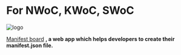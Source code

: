 # For NWoC, KWoC, SWoC

![logo](https://yughendaranp.github.io/Web-app-Manifest-generator/asserts/manifsetboard/manifsetboard256x256.png 'Manifest board')

[Manifest board](https://yughendaranp.github.io/Web-app-Manifest-generator/ 'manifest generator') **, a web app which helps developers to create their manifest.json file.**
